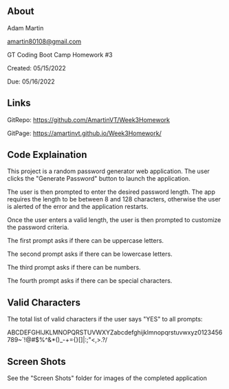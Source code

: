 About
---
Adam Martin

amartin80108@gmail.com

GT Coding Boot Camp Homework #3

Created: 05/15/2022

Due: 05/16/2022

Links
---
GitRepo: https://github.com/AmartinVT/Week3Homework

GitPage: https://amartinvt.github.io/Week3Homework/


Code Explaination
---
This project is a random password generator web application. The user clicks the "Generate Password" button to launch the application.

The user is then prompted to enter the desired password length. The app requires the length to be between 8 and 128 characters, otherwise the user is alerted of the error and the application restarts.

Once the user enters a valid length, the user is then prompted to customize the password criteria.

The first prompt asks if there can be uppercase letters.

The second prompt asks if there can be lowercase letters.

The third prompt asks if there can be numbers.

The fourth prompt asks if there can be special characters.

Valid Characters
---
The total list of valid characters if the user says "YES" to all prompts:

ABCDEFGHIJKLMNOPQRSTUVWXYZabcdefghijklmnopqrstuvwxyz0123456789~`!@#$%^&*()_-+={}[]|:;"<,>.?/

Screen Shots
---
See the "Screen Shots" folder for images of the completed application
